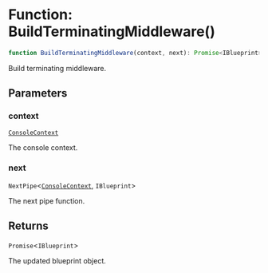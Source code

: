 # Function: BuildTerminatingMiddleware()

```ts
function BuildTerminatingMiddleware(context, next): Promise<IBlueprint>;
```

Build terminating middleware.

## Parameters

### context

[`ConsoleContext`](../../../declarations/interfaces/ConsoleContext.md)

The console context.

### next

`NextPipe`\<[`ConsoleContext`](../../../declarations/interfaces/ConsoleContext.md), `IBlueprint`\>

The next pipe function.

## Returns

`Promise`\<`IBlueprint`\>

The updated blueprint object.
